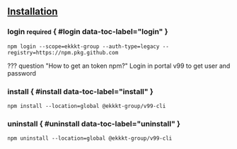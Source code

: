 ## [Installation]
[Installation]: installation.md

### __login__ <small>required</small> { #login data-toc-label="login" }

```
npm login --scope=ekkkt-group --auth-type=legacy --registry=https://npm.pkg.github.com
```

??? question "How to get an token npm?"
    Login in portal v99 to get user and password

### __install__ { #install data-toc-label="install" }

```
npm install --location=global @ekkkt-group/v99-cli
```


### __uninstall__ { #uninstall data-toc-label="uninstall" }

```
npm uninstall --location=global @ekkkt-group/v99-cli
```
